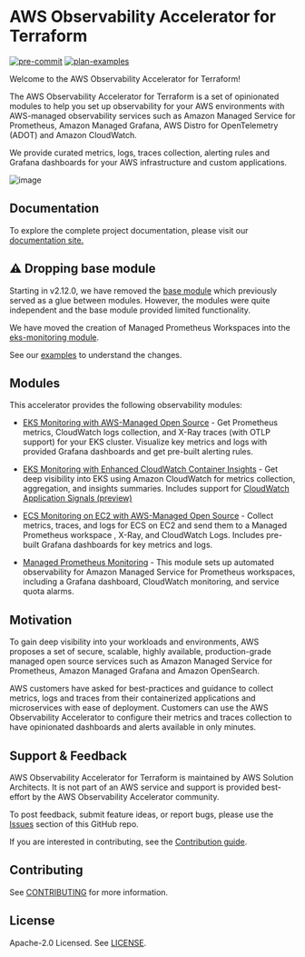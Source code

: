 # AWS Observability Accelerator for Terraform

[![pre-commit](https://github.com/aws-observability/terraform-aws-observability-accelerator/actions/workflows/pre-commit.yaml/badge.svg?branch=main)](https://github.com/aws-observability/terraform-aws-observability-accelerator/actions/workflows/pre-commit.yaml)
[![plan-examples](https://github.com/aws-observability/terraform-aws-observability-accelerator/actions/workflows/plan-examples.yml/badge.svg?branch=main)](https://github.com/aws-observability/terraform-aws-observability-accelerator/actions/workflows/plan-examples.yml)

Welcome to the AWS Observability Accelerator for Terraform!

The AWS Observability Accelerator for Terraform is a set of opinionated modules
to help you set up observability for your AWS environments with
AWS-managed observability services such as Amazon Managed Service for Prometheus,
Amazon Managed Grafana, AWS Distro for OpenTelemetry (ADOT) and Amazon CloudWatch.

We provide curated metrics, logs, traces collection, alerting rules and Grafana
dashboards for your AWS infrastructure and custom applications.

![image](https://github.com/aws-observability/terraform-aws-observability-accelerator/assets/10175027/e83f8709-f754-4192-90f2-e3de96d2e26c)

## Documentation

To explore the complete project documentation, please visit our [documentation site.](https://aws-observability.github.io/terraform-aws-observability-accelerator/)

## ⚠️  Dropping base module

Starting in v2.12.0, we have removed the [base module](https://github.com/aws-observability/terraform-aws-observability-accelerator/blob/v2.10.3/docs/concepts.md#base-module)
which previously served as a glue between modules. However, the modules were quite
independent and the base module provided limited functionality.

We have moved the creation of Managed Prometheus Workspaces into the
[eks-monitoring module](https://github.com/aws-observability/terraform-aws-observability-accelerator/tree/main/modules/eks-monitoring).

See our [examples](https://github.com/aws-observability/terraform-aws-observability-accelerator/tree/main/examples)
to understand the changes.

## Modules

This accelerator provides the following observability modules:

- [EKS Monitoring with AWS-Managed Open Source](https://aws-observability.github.io/terraform-aws-observability-accelerator/eks/) - Get Prometheus metrics, CloudWatch logs collection, and X-Ray traces (with OTLP support) for your EKS cluster. Visualize key metrics and logs with provided Grafana dashboards and get pre-built alerting rules.

- [EKS Monitoring with Enhanced CloudWatch Container Insights](https://aws-observability.github.io/terraform-aws-observability-accelerator/container-insights/eks/) - Get deep visibility into EKS using Amazon CloudWatch for metrics collection, aggregation, and insights summaries. Includes support for [CloudWatch Application Signals (preview)](https://docs.aws.amazon.com/AmazonCloudWatch/latest/monitoring/CloudWatch-Application-Monitoring-Sections.html)

- [ECS Monitoring on EC2 with AWS-Managed Open Source](https://aws-observability.github.io/terraform-aws-observability-accelerator/ecs/ecs-monitoring-on-ec2/) - Collect metrics, traces, and logs for ECS on EC2 and send them to a Managed Prometheus workspace , X-Ray, and CloudWatch Logs. Includes pre-built Grafana dashboards for key metrics and logs.

- [Managed Prometheus Monitoring](https://aws-observability.github.io/terraform-aws-observability-accelerator/workloads/managed-prometheus/) - This module sets up automated observability for Amazon Managed Service for Prometheus workspaces, including a Grafana dashboard, CloudWatch monitoring, and service quota alarms.


## Motivation

To gain deep visibility into your workloads and environments, AWS proposes a
set of secure, scalable, highly available, production-grade managed open
source services such as Amazon Managed Service for Prometheus, Amazon Managed
Grafana and Amazon OpenSearch.

AWS customers have asked for best-practices and guidance to collect metrics, logs
and traces from their containerized applications and microservices with ease of
deployment. Customers can use the AWS Observability Accelerator to configure their
metrics and traces collection to have opinionated dashboards and alerts
available in only minutes.

## Support & Feedback

AWS Observability Accelerator for Terraform is maintained by AWS Solution
Architects. It is not part of an AWS service and support is provided best-effort
by the AWS Observability Accelerator community.

To post feedback, submit feature ideas, or report bugs, please use the
[Issues](https://github.com/aws-observability/terraform-aws-observability-accelerator/issues)
section of this GitHub repo.

If you are interested in contributing, see the
[Contribution guide](https://github.com/aws-observability/terraform-aws-observability-accelerator/blob/main/CONTRIBUTING.md).

## Contributing

See [CONTRIBUTING](CONTRIBUTING.md#security-issue-notifications) for more information.

## License

Apache-2.0 Licensed. See [LICENSE](https://github.com/aws-observability/terraform-aws-observability-accelerator/blob/main/LICENSE).

